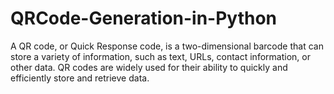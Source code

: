 # QRCode-Generation-in-Python
A QR code, or Quick Response code, is a two-dimensional barcode that can store a variety of information, such as text, URLs, contact information, or other data. QR codes are widely used for their ability to quickly and efficiently store and retrieve data. 
